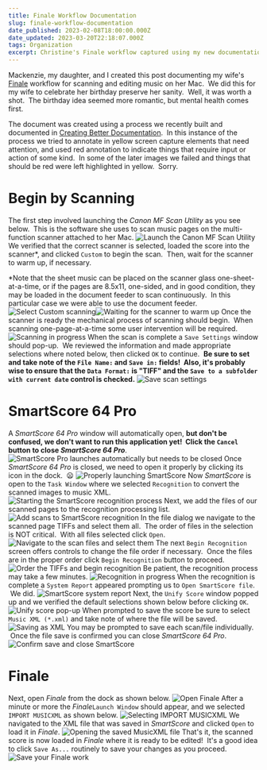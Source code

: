 ```yaml
---
title: Finale Workflow Documentation
slug: finale-workflow-documentation
date_published: 2023-02-08T18:00:00.000Z
date_updated: 2023-03-20T22:18:07.000Z
tags: Organization
excerpt: Christine's Finale workflow captured using my new documentation approach
---
```


Mackenzie, my daughter, and I created this post documenting my wife's [Finale](https://www.finalemusic.com/) workflow for scanning and editing music on her Mac.  We did this for my wife to celebrate her birthday preserve her sanity.  Well, it was worth a shot.  The birthday idea seemed more romantic, but mental health comes first.

The document was created using a process we recently built and documented in [Creating Better Documentation](https://static.grinnell.edu/dlad-blog/posts/138-creating-better-documentation/).  In this instance of the process we tried to annotate in yellow screen capture elements that need attention, and used red annotation to indicate things that require input or action of some kind.  In some of the later images we failed and things that should be red were left highlighted in yellow.  Sorry.

# Begin by Scanning

The first step involved launching the *Canon MF Scan Utility* as you see below.  This is the software she uses to scan music pages on the multi-function scanner attached to her Mac.
![Launch the Canon MF Scan Utility](https://sddocs.blob.core.windows.net/documentation/Finale-Workflow-Documentation/0010.png)
We verified that the correct scanner is selected, loaded the score into the scanner*, and clicked `Custom` to begin the scan.  Then, wait for the scanner to warm up, if necessary.

*Note that the sheet music can be placed on the scanner glass one-sheet-at-a-time, or if the pages are 8.5x11, one-sided, and in good condition, they may be loaded in the document feeder to scan continuously.  In this particular case we were able to use the document feeder.
![Select Custom scanning](https://sddocs.blob.core.windows.net/documentation/Finale-Workflow-Documentation/0015.png)![Waiting for the scanner to warm up](https://sddocs.blob.core.windows.net/documentation/Finale-Workflow-Documentation/0020.png)
Once the scanner is ready the mechanical process of scanning should begin.  When scanning one-page-at-a-time some user intervention will be required.
![Scanning in progress](https://sddocs.blob.core.windows.net/documentation/Finale-Workflow-Documentation/0028.png)
When the scan is complete a `Save Settings` window should pop-up.  We reviewed the information and made appropriate selections where noted below, then clicked `OK` to continue.  **Be sure to set and take note of the `File Name:` and `Save in:` fields!  Also, it's probably wise to ensure that the `Data Format:` is "TIFF" and the `Save to a subfolder with current date` control is checked.**
![Save scan settings](https://sddocs.blob.core.windows.net/documentation/Finale-Workflow-Documentation/0046.png)
# SmartScore 64 Pro

A *SmartScore 64 Pro* window will automatically open, **but don't be confused, we don't want to run this application yet!  Click the `Cancel` button to close *SmartScore 64 Pro***.
![SmartScore Pro launches automatically but needs to be closed](https://sddocs.blob.core.windows.net/documentation/Finale-Workflow-Documentation/0064.png)
Once *SmartScore 64 Pro* is closed, we need to open it properly by clicking its icon in the dock.  :frowning:
![Properly launching SmartScore](https://sddocs.blob.core.windows.net/documentation/Finale-Workflow-Documentation/0078.png)
Now *SmartScore* is open to the `Task Window` where we selected `Recognition` to convert the scanned images to music XML.
![Starting the SmartScore recognition process](https://sddocs.blob.core.windows.net/documentation/Finale-Workflow-Documentation/0089.png)
Next, we add the files of our scanned pages to the recognition processing list.
![Add scans to SmartScore recognition](https://sddocs.blob.core.windows.net/documentation/Finale-Workflow-Documentation/0094.png)
In the file dialog we navigate to the scanned page TIFFs and select them all.  The order of files in the selection is NOT critical.  With all files selected click `Open`.
![Navigate to the scan files and select them](https://sddocs.blob.core.windows.net/documentation/Finale-Workflow-Documentation/0105.png)
The next `Begin Recognition` screen offers controls to change the file order if necessary.  Once the files are in the proper order click `Begin Recognition` button to proceed.
![Order the TIFFs and begin recognition](https://sddocs.blob.core.windows.net/documentation/Finale-Workflow-Documentation/0134.png)
Be patient, the recognition process may take a few minutes.
![Recognition in progress](https://sddocs.blob.core.windows.net/documentation/Finale-Workflow-Documentation/0151.png)
When the recognition is complete a `System Report` appeared prompting us to `Open SmartScore file`.  We did.
![SmartScore system report](https://sddocs.blob.core.windows.net/documentation/Finale-Workflow-Documentation/0155.png)
Next, the `Unify Score` window popped up and we verified the default selections shown below before clicking `OK`.
![Unify score pop-up](https://sddocs.blob.core.windows.net/documentation/Finale-Workflow-Documentation/0157.png)
When prompted to save the score be sure to select `Music XML (*.xml)` and take note of where the file will be saved.
![Saving as XML](https://sddocs.blob.core.windows.net/documentation/Finale-Workflow-Documentation/0168.png)
You may be prompted to save each scan/file individually.  Once the file save is confirmed you can close *SmartScore 64 Pro*.
![Confirm save and close SmartScore](https://sddocs.blob.core.windows.net/documentation/Finale-Workflow-Documentation/0189.png)
# Finale

Next, open *Finale* from the dock as shown below.
![Open Finale](https://sddocs.blob.core.windows.net/documentation/Finale-Workflow-Documentation/0199.png)
After a minute or more the *Finale*`Launch Window` should appear, and we selected `IMPORT MUSICXML` as shown below.
![Selecting IMPORT MUSICXML](https://sddocs.blob.core.windows.net/documentation/Finale-Workflow-Documentation/0209.png)
We navigated to the XML file that was saved in *SmartScore* and clicked `Open` to load it in *Finale*.
![Opening the saved MusicXML file](https://sddocs.blob.core.windows.net/documentation/Finale-Workflow-Documentation/0224.png)
That's it, the scanned score is now loaded in *Finale* where it is ready to be edited!  It's a good idea to click `Save As...` routinely to save your changes as you proceed.
![Save your Finale work](https://sddocs.blob.core.windows.net/documentation/Finale-Workflow-Documentation/0237.png)
